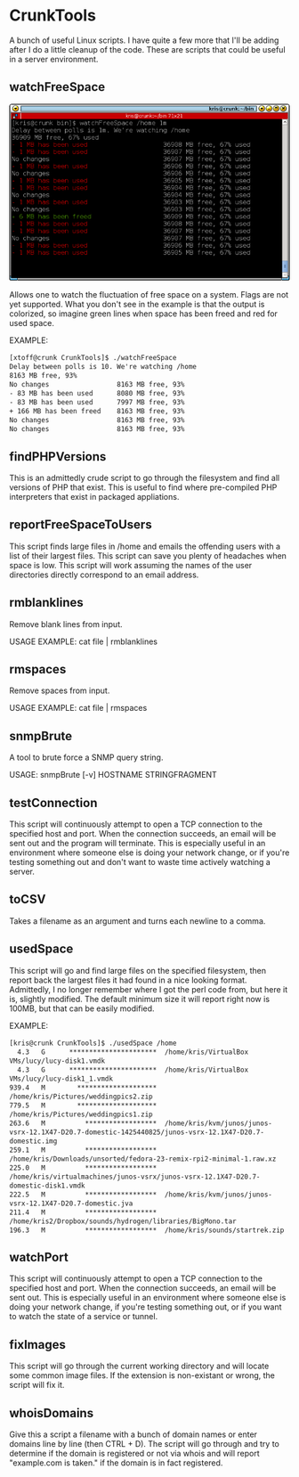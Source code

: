 # CrunkTools
A bunch of useful Linux scripts. I have quite a few more that I'll be adding after I do a little cleanup of the code. These are scripts that could be useful in a server environment.

## watchFreeSpace
![screenshot](https://github.com/kristoffer-marshall/CrunkTools/raw/master/screenshots/watchFreeSpace.png)

Allows one to watch the fluctuation of free space on a system. Flags are not yet supported. What you don't see in the example is that the output is colorized, so imagine green lines when space has been freed and red for used space.

EXAMPLE:
```
[xtoff@crunk CrunkTools]$ ./watchFreeSpace 
Delay between polls is 10. We're watching /home
8163 MB free, 93%
No changes                 8163 MB free, 93%
- 83 MB has been used      8080 MB free, 93%
- 83 MB has been used      7997 MB free, 93%
+ 166 MB has been freed    8163 MB free, 93%
No changes                 8163 MB free, 93%
No changes                 8163 MB free, 93% 
```

## findPHPVersions
This is an admittedly crude script to go through the filesystem and find all versions of PHP that exist. This is useful to find where pre-compiled PHP interpreters that exist in packaged appliations.

## reportFreeSpaceToUsers
This script finds large files in /home and emails the offending users with a list of their largest files. This script can save you plenty of headaches when space is low. This script will work assuming the names of the user directories directly correspond to an email address.

## rmblanklines
Remove blank lines from input.

USAGE EXAMPLE: cat file | rmblanklines

## rmspaces
Remove spaces from input.

USAGE EXAMPLE: cat file | rmspaces

## snmpBrute
A tool to brute force a SNMP query string.

USAGE: snmpBrute [-v] HOSTNAME STRINGFRAGMENT

## testConnection
This script will continuously attempt to open a TCP connection to the specified host and port. When the connection succeeds, an email will be sent out and the program will terminate. This is especially useful in an environment where someone else is doing your network change, or if you're testing something out and don't want to waste time actively watching a server.

## toCSV
Takes a filename as an argument and turns each newline to a comma.

## usedSpace
This script will go and find large files on the specified filesystem, then report back the largest files it had found in a nice looking format. Admittedly, I no longer remember where I got the perl code from, but here it is, slightly modified. The default minimum size it will report right now is 100MB, but that can be easily modified.

EXAMPLE:
```
[kris@crunk CrunkTools]$ ./usedSpace /home
  4.3	G	   **********************  /home/kris/VirtualBox VMs/lucy/lucy-disk1.vmdk
  4.3	G	   **********************  /home/kris/VirtualBox VMs/lucy/lucy-disk1_1.vmdk
939.4	M	     ********************  /home/kris/Pictures/weddingpics2.zip
779.5	M	     ********************  /home/kris/Pictures/weddingpics1.zip
263.6	M	       ******************  /home/kris/kvm/junos/junos-vsrx-12.1X47-D20.7-domestic-1425440825/junos-vsrx-12.1X47-D20.7-domestic.img
259.1	M	       ******************  /home/kris/Downloads/unsorted/fedora-23-remix-rpi2-minimal-1.raw.xz
225.0	M	       ******************  /home/kris/virtualmachines/junos-vsrx/junos-vsrx-12.1X47-D20.7-domestic-disk1.vmdk
222.5	M	       ******************  /home/kris/kvm/junos/junos-vsrx-12.1X47-D20.7-domestic.jva
211.4	M	       ******************  /home/kris2/Dropbox/sounds/hydrogen/libraries/BigMono.tar
196.3	M	       ******************  /home/kris/sounds/startrek.zip
```

## watchPort
This script will continuously attempt to open a TCP connection to the specified host and port. When the connection succeeds, an email will be sent out. This is especially useful in an environment where someone else is doing your network change, if you're testing something out, or if you want to watch the state of a service or tunnel.

## fixImages
This script will go through the current working directory and will locate some common image files. If the extension is non-existant or wrong, the script will fix it.

## whoisDomains
Give this a script a filename with a bunch of domain names or enter domains line by line (then CTRL + D). The script will go through and try to determine if the domain is registered or not via whois and will report "example.com is taken." if the domain is in fact registered.


